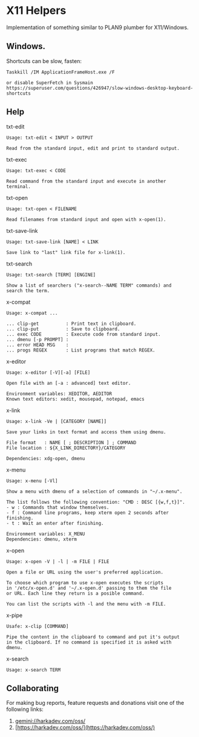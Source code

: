 X11 Helpers
===========

Implementation of something similar to PLAN9 plumber for X11/Windows.

## Windows.

Shortcuts can be slow, fasten:

    Taskkill /IM ApplicationFrameHost.exe /F

    or disable SuperFetch in Sysmain
    https://superuser.com/questions/426947/slow-windows-desktop-keyboard-shortcuts


## Help

txt-edit

    Usage: txt-edit < INPUT > OUTPUT
    
    Read from the standard input, edit and print to standard output.

txt-exec

    Usage: txt-exec < CODE
    
    Read command from the standard input and execute in another
    terminal.

txt-open

    Usage: txt-open < FILENAME
    
    Read filenames from standard input and open with x-open(1).

txt-save-link

    Usage: txt-save-link [NAME] < LINK
    
    Save link to "last" link file for x-link(1).

txt-search

    Usage: txt-search [TERM] [ENGINE]
    
    Show a list of searchers ("x-search--NAME TERM" commands) and
    search the term.

x-compat

    Usage: x-compat ...
    
    ... clip-get          : Print text in clipboard.
    ... clip-put          : Save to clipboard.
    ... exec CODE         : Execute code from standard input.
    ... dmenu [-p PROMPT] :
    ... error HEAD MSG    :
    ... progs REGEX       : List programs that match REGEX.

x-editor

    Usage: x-editor [-V][-a] [FILE]
    
    Open file with an [-a : advanced] text editor.
    
    Environment variables: XEDITOR, AEDITOR
    Known text editors: xedit, mousepad, notepad, emacs

x-link

    Usage: x-link -Ve | [CATEGORY [NAME]]
    
    Save your links in text format and access them using dmenu.
    
    File format   : NAME [ ; DESCRIPTION ] ; COMMAND
    File location : ${X_LINK_DIRECTORY}/CATEGORY
    
    Dependencies: xdg-open, dmenu

x-menu

    Usage: x-menu [-Vl]
    
    Show a menu with dmenu of a selection of commands in "~/.x-menu".
    
    The list follows the following convention: "CMD : DESC [{w,f,t}]".
    - w : Commands that window themselves.
    - f : Command line programs, keep xterm open 2 seconds after finishing.
    - t : Wait an enter after finishing.
    
    Environment variables: X_MENU
    Dependencies: dmenu, xterm

x-open

    Usage: x-open -V | -l | -m FILE | FILE
    
    Open a file or URL using the user's preferred application.
    
    To choose which program to use x-open executes the scripts
    in '/etc/x-open.d' and '~/.x-open.d' passing to them the file
    or URL. Each line they return is a posible command.
    
    You can list the scripts with -l and the menu with -m FILE.

x-pipe

    Usafe: x-clip [COMMAND]
    
    Pipe the content in the clipboard to command and put it's output
    in the clipboard. If no command is specified it is asked with
    dmenu.

x-search

    Usage: x-search TERM

## Collaborating

For making bug reports, feature requests and donations visit
one of the following links:

1. [gemini://harkadev.com/oss/](gemini://harkadev.com/oss/)
2. [https://harkadev.com/oss/](https://harkadev.com/oss/)
